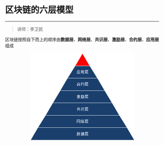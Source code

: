 # 区块链的六层模型

---

> 讲师：李卫民

区块链按照自下而上的顺序由**数据层**、**网络层**、**共识层**、**激励层**、**合约层**、**应用层**组成

<div style="text-align:center;"><img src="/assets/005.png"></img></div>